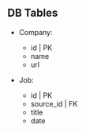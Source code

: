 ## DB Tables 

- Company: 
    - id | PK
    - name
    - url

- Job:
    - id | PK
    - source_id | FK
    - title 
    - date 
